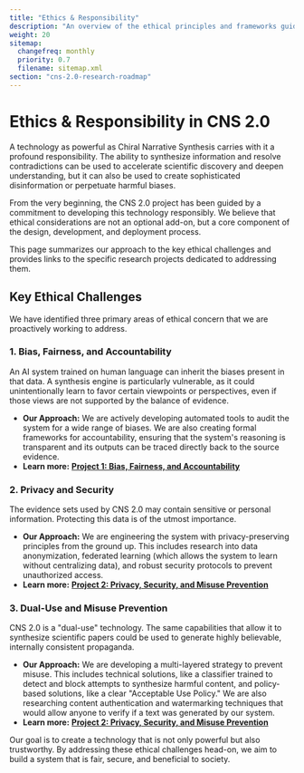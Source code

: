 ```yaml
---
title: "Ethics & Responsibility"
description: "An overview of the ethical principles and frameworks guiding the responsible development of CNS 2.0."
weight: 20
sitemap:
  changefreq: monthly
  priority: 0.7
  filename: sitemap.xml
section: "cns-2.0-research-roadmap"
---
```


# Ethics & Responsibility in CNS 2.0

A technology as powerful as Chiral Narrative Synthesis carries with it a profound responsibility. The ability to synthesize information and resolve contradictions can be used to accelerate scientific discovery and deepen understanding, but it can also be used to create sophisticated disinformation or perpetuate harmful biases.

From the very beginning, the CNS 2.0 project has been guided by a commitment to developing this technology responsibly. We believe that ethical considerations are not an optional add-on, but a core component of the design, development, and deployment process.

This page summarizes our approach to the key ethical challenges and provides links to the specific research projects dedicated to addressing them.

## Key Ethical Challenges

We have identified three primary areas of ethical concern that we are proactively working to address.

### 1. Bias, Fairness, and Accountability

An AI system trained on human language can inherit the biases present in that data. A synthesis engine is particularly vulnerable, as it could unintentionally learn to favor certain viewpoints or perspectives, even if those views are not supported by the balance of evidence.

-   **Our Approach:** We are actively developing automated tools to audit the system for a wide range of biases. We are also creating formal frameworks for accountability, ensuring that the system's reasoning is transparent and its outputs can be traced directly back to the source evidence.
-   **Learn more:** **[Project 1: Bias, Fairness, and Accountability](/guides/cns-2.0-research-roadmap/ethical-legal-and-societal/1-bias-fairness-and-accountability/)**

### 2. Privacy and Security

The evidence sets used by CNS 2.0 may contain sensitive or personal information. Protecting this data is of the utmost importance.

-   **Our Approach:** We are engineering the system with privacy-preserving principles from the ground up. This includes research into data anonymization, federated learning (which allows the system to learn without centralizing data), and robust security protocols to prevent unauthorized access.
-   **Learn more:** **[Project 2: Privacy, Security, and Misuse Prevention](/guides/cns-2.0-research-roadmap/ethical-legal-and-societal/2-privacy-security-and-misuse-prevention/)**

### 3. Dual-Use and Misuse Prevention

CNS 2.0 is a "dual-use" technology. The same capabilities that allow it to synthesize scientific papers could be used to generate highly believable, internally consistent propaganda.

-   **Our Approach:** We are developing a multi-layered strategy to prevent misuse. This includes technical solutions, like a classifier trained to detect and block attempts to synthesize harmful content, and policy-based solutions, like a clear "Acceptable Use Policy." We are also researching content authentication and watermarking techniques that would allow anyone to verify if a text was generated by our system.
-   **Learn more:** **[Project 2: Privacy, Security, and Misuse Prevention](/guides/cns-2.0-research-roadmap/ethical-legal-and-societal/2-privacy-security-and-misuse-prevention/)**

Our goal is to create a technology that is not only powerful but also trustworthy. By addressing these ethical challenges head-on, we aim to build a system that is fair, secure, and beneficial to society.
